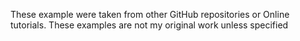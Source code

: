 These example were taken from other GitHub repositories or Online tutorials. These examples are not my original work unless specified
